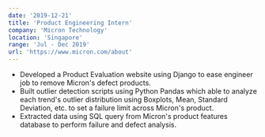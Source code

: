 ```yaml
---
date: '2019-12-21'
title: 'Product Engineering Intern'
company: 'Micron Technology'
location: 'Singapore'
range: 'Jul - Dec 2019'
url: 'https://www.micron.com/about'
---
```


- Developed a Product Evaluation website using Django to ease engineer job to remove Micron's defect products.
- Built outlier detection scripts using Python Pandas which able to analyze each trend's outlier distribution using Boxplots, Mean, Standard Deviation, etc. to set a failure limit across Micron's product.
- Extracted data using SQL query from Micron's product features database to perform failure and defect analysis.
